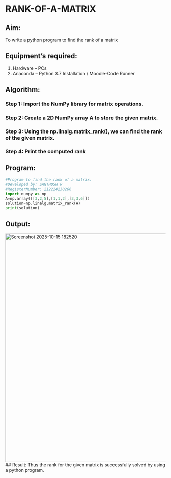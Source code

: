 # RANK-OF-A-MATRIX
## Aim:
To write a python program to find the rank of a matrix
## Equipment’s required:
1. 	Hardware – PCs
2. 	Anaconda – Python 3.7 Installation / Moodle-Code Runner
## Algorithm:
### Step 1: Import the NumPy library for matrix operations.
### Step 2: Create a 2D NumPy array A to store the given matrix.
### Step 3: Using the np.linalg.matrix_rank(), we can find the rank of the given matrix.
### Step 4: Print the computed rank
## Program:
~~~python
#Program to find the rank of a matrix.
#Developed by: SANTHOSH R
#RegisterNumber: 212224230266
import numpy as np
A=np.array([[3,2,5],[1,1,2],[3,3,6]])
solution=np.linalg.matrix_rank(A)
print(solution)
~~~
## Output:
<img width="1316" height="717" alt="Screenshot 2025-10-15 182520" src="https://github.com/user-attachments/assets/d20b7bbf-9a55-44eb-8101-96201e446ca9" />
## Result:
Thus the rank for the given matrix is successfully solved by  using a python program.

